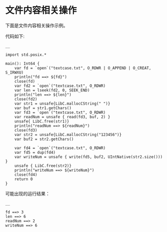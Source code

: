 
# 文件内容相关操作

下面是文件内容相关操作示例。

代码如下:
    
    __
    
    import std.posix.*
    
    main(): Int64 {
        var fd = `open`("textcase.txt", O_RDWR | O_APPEND | O_CREAT, S_IRWXU)
        println("fd ==> ${fd}")
        close(fd)
        var fd2 = `open`("textcase.txt", O_RDWR)
        var len = lseek(fd2, 0, SEEK_END)
        println("len ==> ${len}")
        close(fd2)
        var str1 = unsafe{LibC.mallocCString(" ")}
        var buf = str1.getChars()
        var fd3 = `open`("textcase.txt", O_RDWR)
        var readNum = unsafe { read(fd3, buf, 2) }
        unsafe{ LibC.free(str1)}
        println("readNum ==> ${readNum}")
        close(fd3)
        var str2 = unsafe{LibC.mallocCString("123456")}
        var buf2 = str2.getChars()
    
        var fd4 = `open`("textcase.txt", O_RDWR)
        var fd5 = dup(fd4)
        var writeNum = unsafe { write(fd5, buf2, UIntNative(str2.size())) }
        unsafe { LibC.free(str2)}
        println("writeNum ==> ${writeNum}")
        close(fd4)
        return 0
    }
    
可能出现的运行结果：
    
    __
    
    fd ==> 3
    len ==> 6
    readNum ==> 2
    writeNum ==> 6